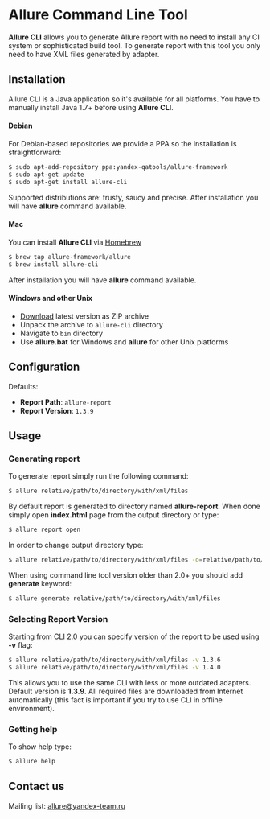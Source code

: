 # Allure Command Line Tool
**Allure CLI** allows you to generate Allure report with no need to install any CI system or sophisticated build tool. To generate report with this tool you only need to have XML files generated by adapter.

## Installation
Allure CLI is a Java application so it's available for all platforms.
You have to manually install Java 1.7+ before using **Allure CLI**. 

#### Debian
For Debian-based repositories we provide a PPA so the installation is straightforward:
```bash
$ sudo apt-add-repository ppa:yandex-qatools/allure-framework
$ sudo apt-get update
$ sudo apt-get install allure-cli
```
Supported distributions are: trusty, saucy and precise. 
After installation you will have **allure** command available.

#### Mac
You can install **Allure CLI** via [Homebrew](http://brew.sh/)
```bash
$ brew tap allure-framework/allure
$ brew install allure-cli
```
After installation you will have **allure** command available.

#### Windows and other Unix
 * [Download](https://github.com/allure-framework/allure-cli/releases/latest) latest version as ZIP archive
 * Unpack the archive to `allure-cli` directory
 * Navigate to `bin` directory
 * Use **allure.bat** for Windows and **allure** for other Unix platforms
 
## Configuration

Defaults: 
 * **Report Path**: `allure-report` 
 * **Report Version**: `1.3.9`

## Usage
### Generating report
To generate report simply run the following command:
```bash
$ allure relative/path/to/directory/with/xml/files
```
By default report is generated to directory named **allure-report**. When done simply open **index.html** page from the output directory or type:
```bash
$ allure report open
```
In order to change output directory type:
```bash
$ allure relative/path/to/directory/with/xml/files -o=relative/path/to/output/directory
```
When using command line tool version older than 2.0+ you should add **generate** keyword:
```bash
$ allure generate relative/path/to/directory/with/xml/files
```
### Selecting Report Version
Starting from CLI 2.0 you can specify version of the report to be used using **-v** flag:
```bash
$ allure relative/path/to/directory/with/xml/files -v 1.3.6
$ allure relative/path/to/directory/with/xml/files -v 1.4.0
```
This allows you to use the same CLI with less or more outdated adapters. Default version is **1.3.9**. All required files are downloaded from Internet automatically (this fact is important if you try to use CLI in offline environment).
### Getting help
To show help type:
```bash
$ allure help
```

## Contact us
Mailing list: [allure@yandex-team.ru](mailto:allure@yandex-team.ru)
